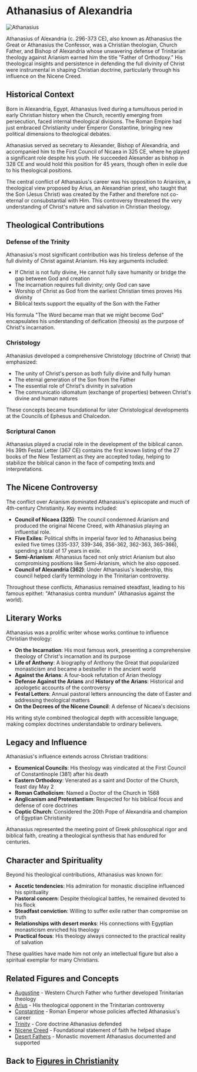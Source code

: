 # Athanasius of Alexandria

![Athanasius](../../images/athanasius.jpg)

Athanasius of Alexandria (c. 296-373 CE), also known as Athanasius the Great or Athanasius the Confessor, was a Christian theologian, Church Father, and Bishop of Alexandria whose unwavering defense of Trinitarian theology against Arianism earned him the title "Father of Orthodoxy." His theological insights and persistence in defending the full divinity of Christ were instrumental in shaping Christian doctrine, particularly through his influence on the Nicene Creed.

## Historical Context

Born in Alexandria, Egypt, Athanasius lived during a tumultuous period in early Christian history when the Church, recently emerging from persecution, faced internal theological divisions. The Roman Empire had just embraced Christianity under Emperor Constantine, bringing new political dimensions to theological debates.

Athanasius served as secretary to Alexander, Bishop of Alexandria, and accompanied him to the First Council of Nicaea in 325 CE, where he played a significant role despite his youth. He succeeded Alexander as bishop in 328 CE and would hold this position for 45 years, though often in exile due to his theological positions.

The central conflict of Athanasius's career was his opposition to Arianism, a theological view proposed by Arius, an Alexandrian priest, who taught that the Son (Jesus Christ) was created by the Father and therefore not co-eternal or consubstantial with Him. This controversy threatened the very understanding of Christ's nature and salvation in Christian theology.

## Theological Contributions

### Defense of the Trinity

Athanasius's most significant contribution was his tireless defense of the full divinity of Christ against Arianism. His key arguments included:

- If Christ is not fully divine, He cannot fully save humanity or bridge the gap between God and creation
- The incarnation requires full divinity; only God can save
- Worship of Christ as God from the earliest Christian times proves His divinity
- Biblical texts support the equality of the Son with the Father

His formula "The Word became man that we might become God" encapsulates his understanding of deification (theosis) as the purpose of Christ's incarnation.

### Christology

Athanasius developed a comprehensive Christology (doctrine of Christ) that emphasized:

- The unity of Christ's person as both fully divine and fully human
- The eternal generation of the Son from the Father
- The essential role of Christ's divinity in salvation
- The communicatio idiomatum (exchange of properties) between Christ's divine and human natures

These concepts became foundational for later Christological developments at the Councils of Ephesus and Chalcedon.

### Scriptural Canon

Athanasius played a crucial role in the development of the biblical canon. His 39th Festal Letter (367 CE) contains the first known listing of the 27 books of the New Testament as they are accepted today, helping to stabilize the biblical canon in the face of competing texts and interpretations.

## The Nicene Controversy

The conflict over Arianism dominated Athanasius's episcopate and much of 4th-century Christianity. Key events included:

- **Council of Nicaea (325)**: The council condemned Arianism and produced the original Nicene Creed, with Athanasius playing an influential role.
- **Five Exiles**: Political shifts in imperial favor led to Athanasius being exiled five times (335-337, 339-346, 356-362, 362-363, 365-366), spending a total of 17 years in exile.
- **Semi-Arianism**: Athanasius faced not only strict Arianism but also compromising positions like Semi-Arianism, which he also opposed.
- **Council of Alexandria (362)**: Under Athanasius's leadership, this council helped clarify terminology in the Trinitarian controversy.

Throughout these conflicts, Athanasius remained steadfast, leading to his famous epithet: "Athanasius contra mundum" (Athanasius against the world).

## Literary Works

Athanasius was a prolific writer whose works continue to influence Christian theology:

- **On the Incarnation**: His most famous work, presenting a comprehensive theology of Christ's incarnation and its purpose
- **Life of Anthony**: A biography of Anthony the Great that popularized monasticism and became a bestseller in the ancient world
- **Against the Arians**: A four-book refutation of Arian theology
- **Defense Against the Arians** and **History of the Arians**: Historical and apologetic accounts of the controversy
- **Festal Letters**: Annual pastoral letters announcing the date of Easter and addressing theological matters
- **On the Decrees of the Nicene Council**: A defense of Nicaea's decisions

His writing style combined theological depth with accessible language, making complex doctrines understandable to ordinary believers.

## Legacy and Influence

Athanasius's influence extends across Christian traditions:

- **Ecumenical Councils**: His theology was vindicated at the First Council of Constantinople (381) after his death
- **Eastern Orthodoxy**: Venerated as a saint and Doctor of the Church, feast day May 2
- **Roman Catholicism**: Named a Doctor of the Church in 1568
- **Anglicanism and Protestantism**: Respected for his biblical focus and defense of core doctrines
- **Coptic Church**: Considered the 20th Pope of Alexandria and champion of Egyptian Christianity

Athanasius represented the meeting point of Greek philosophical rigor and biblical faith, creating a theological synthesis that has endured for centuries.

## Character and Spirituality

Beyond his theological contributions, Athanasius was known for:

- **Ascetic tendencies**: His admiration for monastic discipline influenced his spirituality
- **Pastoral concern**: Despite theological battles, he remained devoted to his flock
- **Steadfast conviction**: Willing to suffer exile rather than compromise on truth
- **Relationships with desert monks**: His connections with Egyptian monasticism enriched his theology
- **Practical focus**: His theology always connected to the practical reality of salvation

These qualities have made him not only an intellectual figure but also a spiritual exemplar for many Christians.

## Related Figures and Concepts

- [Augustine](./augustine.md) - Western Church Father who further developed Trinitarian theology
- [Arius](../history/heresies.md) - His theological opponent in the Trinitarian controversy
- [Constantine](./constantine.md) - Roman Emperor whose policies affected Athanasius's career
- [Trinity](../beliefs/trinity.md) - Core doctrine Athanasius defended
- [Nicene Creed](../beliefs/creeds.md) - Foundational statement of faith he helped shape
- [Desert Fathers](./desert_fathers.md) - Monastic movement Athanasius documented and supported

## Back to [Figures in Christianity](./README.md)
